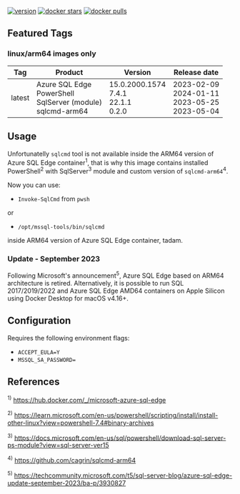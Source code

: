 [![version](https://img.shields.io/badge/docker%20last%20pushed-2024--01--08-blue)](https://hub.docker.com/repository/docker/cagrin/azure-sql-edge-arm64/tags)
[![docker stars](https://img.shields.io/docker/stars/cagrin/azure-sql-edge-arm64)](https://hub.docker.com/repository/docker/cagrin/azure-sql-edge-arm64)
[![docker pulls](https://img.shields.io/docker/pulls/cagrin/azure-sql-edge-arm64)](https://hub.docker.com/repository/docker/cagrin/azure-sql-edge-arm64)

## Featured Tags

### linux/arm64 images only

|Tag|Product|Version|Release date|
|--- |--- |--- |---|
|latest|Azure SQL Edge<br/>PowerShell<br/>SqlServer (module)<br/>sqlcmd-arm64|15.0.2000.1574<br/>7.4.1<br/>22.1.1<br/>0.2.0|2023-02-09<br>2024-01-11<br/>2023-05-25<br/>2023-05-04|

## Usage

Unfortunatelly ```sqlcmd``` tool is not available inside the ARM64 version of Azure SQL Edge container<sup>1</sup>, that is why this image contains installed PowerShell<sup>2</sup> with SqlServer<sup>3</sup> module and custom version of ```sqlcmd-arm64```<sup>4</sup>.

Now you can use:

* ```Invoke-SqlCmd``` from ```pwsh```

or
* ```/opt/mssql-tools/bin/sqlcmd```

inside ARM64 version of Azure SQL Edge container, tadam.

### Update - September 2023
Following Microsoft's announcement<sup>5</sup>, Azure SQL Edge based on ARM64 architecture is retired. Alternatively, it is possible to run SQL 2017/2019/2022 and Azure SQL Edge AMD64 containers on Apple Silicon using Docker Desktop for macOS v4.16+.

## Configuration
Requires the following environment flags:
- ```ACCEPT_EULA=Y```
- ```MSSQL_SA_PASSWORD=```

## References

<sup>1)</sup> https://hub.docker.com/_/microsoft-azure-sql-edge

<sup>2)</sup> https://learn.microsoft.com/en-us/powershell/scripting/install/install-other-linux?view=powershell-7.4#binary-archives

<sup>3)</sup> https://docs.microsoft.com/en-us/sql/powershell/download-sql-server-ps-module?view=sql-server-ver15

<sup>4)</sup> https://github.com/cagrin/sqlcmd-arm64

<sup>5)</sup> https://techcommunity.microsoft.com/t5/sql-server-blog/azure-sql-edge-update-september-2023/ba-p/3930827